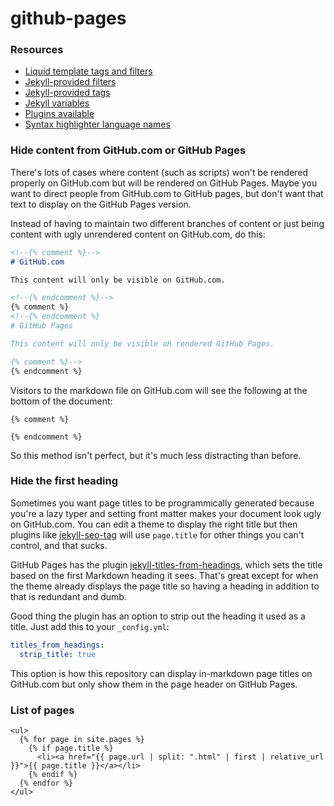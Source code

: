 # github-pages

### Resources
- [Liquid template tags and filters](https://shopify.github.io/liquid/)
- [Jekyll-provided filters](https://jekyllrb.com/docs/liquid/filters/)
- [Jekyll-provided tags](https://jekyllrb.com/docs/liquid/tags/)
- [Jekyll variables](https://jekyllrb.com/docs/variables/)
- [Plugins available](https://pages.github.com/versions/)
- [Syntax highlighter language names](https://github.com/rouge-ruby/rouge/wiki/List-of-supported-languages-and-lexers)

### Hide content from GitHub.com or GitHub Pages
There's lots of cases where content (such as scripts) won't be rendered properly on GitHub.com but will be rendered on GitHub Pages. Maybe you want to direct people from GitHub.com to GitHub pages, but don't want that text to display on the GitHub Pages version.

Instead of having to maintain two different branches of content or just being content with ugly unrendered content on GitHub.com, do this:
<!-- {% raw %} -->
```md
<!--{% comment %}-->
# GitHub.com

This content will only be visible on GitHub.com.

<!--{% endcomment %}-->
{% comment %}
<!--{% endcomment %}
# GitHub Pages

This content will only be visible on rendered GitHub Pages.

{% comment %}-->
{% endcomment %}
```
Visitors to the markdown file on GitHub.com will see the following at the bottom of the document:
```
{% comment %}

{% endcomment %}
```
<!-- {% endraw %} -->
So this method isn't perfect, but it's much less distracting than before.

### Hide the first heading
Sometimes you want page titles to be programmically generated because you're a lazy typer and setting front matter makes your document look ugly on GitHub.com. You can edit a theme to display the right title but then plugins like [jekyll-seo-tag](https://github.com/jekyll/jekyll-seo-tag) will use `page.title` for other things you can't control, and that sucks.

GitHub Pages has the plugin [jekyll-titles-from-headings](https://github.com/benbalter/jekyll-titles-from-headings), which sets the title based on the first Markdown heading it sees. That's great except for when the theme already displays the page title so having a heading in addition to that is redundant and dumb.

Good thing the plugin has an option to strip out the heading it used as a title. Just add this to your `_config.yml`:
```yaml
titles_from_headings:
  strip_title: true
```

This option is how this repository can display in-markdown page titles on GitHub.com but only show them in the page header on GitHub Pages.

### List of pages
<!-- {% raw %} -->
```liquid
<ul>
  {% for page in site.pages %}
    {% if page.title %}
      <li><a href="{{ page.url | split: ".html" | first | relative_url }}">{{ page.title }}</a></li>
    {% endif %}
  {% endfor %}
</ul>
```
<!-- {% endraw %} -->
